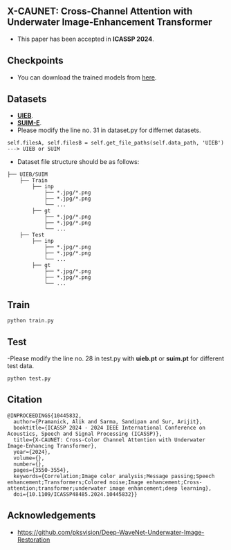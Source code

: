 ## X-CAUNET: Cross-Channel Attention with Underwater Image-Enhancement Transformer
- This paper has been accepted in **ICASSP 2024**.
## Checkpoints
- You can download the trained models from [here](https://drive.google.com/drive/folders/1pKXJ2kaYg1DrjNUvagyk3BAAROn_4wWx?usp=drive_link).
## Datasets
  - [**UIEB**](https://li-chongyi.github.io/proj_benchmark.html).
  - [**SUIM-E**](https://drive.google.com/drive/folders/1gA3Ic7yOSbHd3w214-AgMI9UleAt4bRM).
  - Please modify the line no. 31 in dataset.py for differnet datasets.
```
self.filesA, self.filesB = self.get_file_paths(self.data_path, 'UIEB') ---> UIEB or SUIM
```
  - Dataset file structure should be as follows:
```
├── UIEB/SUIM
    ├── Train
        ├── inp
            ├── *.jpg/*.png
            ├── *.jpg/*.png
            └── ...
        ├── gt
            ├── *.jpg/*.png
            ├── *.jpg/*.png
            └── ...
    ├── Test
        ├── inp
            ├── *.jpg/*.png
            ├── *.jpg/*.png
            └── ...
        ├── gt
            ├── *.jpg/*.png
            ├── *.jpg/*.png
            └── ...
```
## Train
``` 
python train.py
```
## Test
-Please modify the line no. 28 in test.py with **uieb.pt** or **suim.pt** for different test data.
```
python test.py
```
## Citation
```
@INPROCEEDINGS{10445832,
  author={Pramanick, Alik and Sarma, Sandipan and Sur, Arijit},
  booktitle={ICASSP 2024 - 2024 IEEE International Conference on Acoustics, Speech and Signal Processing (ICASSP)}, 
  title={X-CAUNET: Cross-Color Channel Attention with Underwater Image-Enhancing Transformer}, 
  year={2024},
  volume={},
  number={},
  pages={3550-3554},
  keywords={Correlation;Image color analysis;Message passing;Speech enhancement;Transformers;Colored noise;Image enhancement;Cross-attention;transformer;underwater image enhancement;deep learning},
  doi={10.1109/ICASSP48485.2024.10445832}}
```
## Acknowledgements
- https://github.com/pksvision/Deep-WaveNet-Underwater-Image-Restoration
